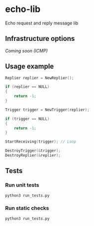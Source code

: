 # echo-lib
Echo request and reply message lib

## Infrastructure options

_Coming soon (ICMP)_

## Usage example

```c
Replier replier = NewReplier();

if (replier == NULL)
{
    return -1;
}

Trigger trigger = NewTrigger(replier);

if (trigger == NULL)
{
    return -1;
}

StartReceiving(trigger); // Loop

DestroyTrigger(&trigger);
DestroyReplier(&replier);
```

## Tests

### Run unit tests

``` bash
python3 run_tests.py
```

### Run static checks

``` bash
python3 run_tests.py
```
